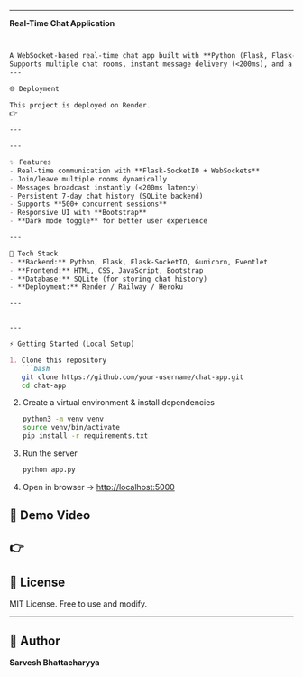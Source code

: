 
---
**Real-Time Chat Application**
```markdown


A WebSocket-based real-time chat app built with **Python (Flask, Flask-SocketIO, Gunicorn, Eventlet)** and a lightweight **HTML/CSS/JS** frontend.  
Supports multiple chat rooms, instant message delivery (<200ms), and a simple dark mode toggle.  
---

🌐 Deployment

This project is deployed on Render.    
👉

---

---

✨ Features
- Real-time communication with **Flask-SocketIO + WebSockets**
- Join/leave multiple rooms dynamically
- Messages broadcast instantly (<200ms latency)
- Persistent 7-day chat history (SQLite backend)
- Supports **500+ concurrent sessions**
- Responsive UI with **Bootstrap**
- **Dark mode toggle** for better user experience

---

🚀 Tech Stack
- **Backend:** Python, Flask, Flask-SocketIO, Gunicorn, Eventlet  
- **Frontend:** HTML, CSS, JavaScript, Bootstrap  
- **Database:** SQLite (for storing chat history)  
- **Deployment:** Render / Railway / Heroku  

---


---

⚡ Getting Started (Local Setup)

1. Clone this repository  
   ```bash
   git clone https://github.com/your-username/chat-app.git
   cd chat-app
````

2. Create a virtual environment & install dependencies

   ```bash
   python3 -m venv venv
   source venv/bin/activate
   pip install -r requirements.txt
   ```

3. Run the server

   ```bash
   python app.py
   ```

4. Open in browser → [http://localhost:5000](http://localhost:5000)



## 🎥 Demo Video

👉 
---

## 📜 License

MIT License. Free to use and modify.

---

## 👤 Author

**Sarvesh Bhattacharyya**

```


